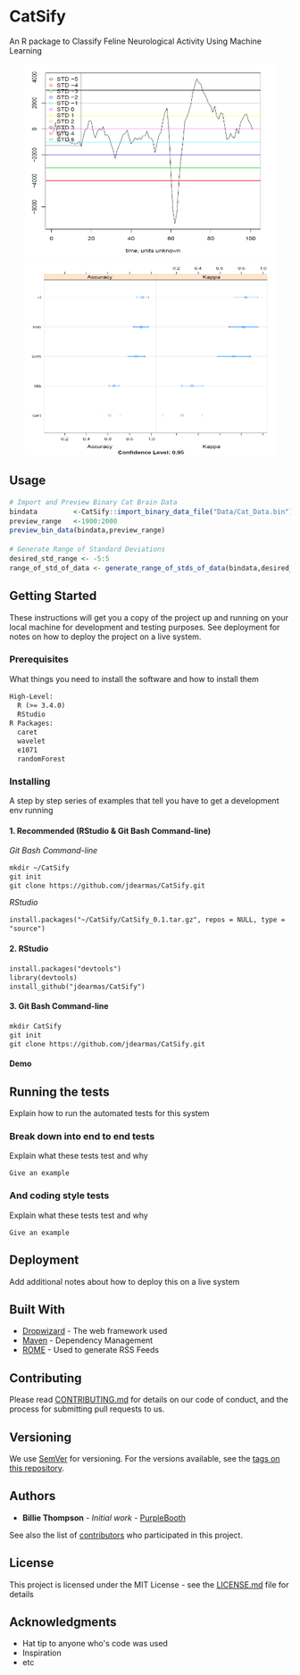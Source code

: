 # CatSify
An R package to Classify Feline Neurological Activity Using Machine Learning
<p align="center">
  <img src="https://github.com/jdearmas/CatSify/blob/master/man/figures/readme_title_image2.PNG" width="450" height="350">
  <img src="https://github.com/jdearmas/CatSify/blob/master/man/figures/readme_title_image.PNG" width="450" height="350">
</p>


## Usage
```R
# Import and Preview Binary Cat Brain Data
bindata         <-CatSify::import_binary_data_file("Data/Cat_Data.bin")
preview_range   <-1900:2000
preview_bin_data(bindata,preview_range)

# Generate Range of Standard Deviations
desired_std_range <- -5:5
range_of_std_of_data <- generate_range_of_stds_of_data(bindata,desired_std_range)
```


## Getting Started

These instructions will get you a copy of the project up and running on your local machine for development and testing purposes. See deployment for notes on how to deploy the project on a live system.

### Prerequisites

What things you need to install the software and how to install them

```
High-Level:
  R (>= 3.4.0)
  RStudio
R Packages:
  caret
  wavelet
  e1071
  randomForest
```

### Installing

A step by step series of examples that tell you have to get a development env running

#### 1. Recommended (RStudio & Git Bash Command-line)

  *Git Bash Command-line*
```
mkdir ~/CatSify
git init
git clone https://github.com/jdearmas/CatSify.git
```
  *RStudio*
```
install.packages("~/CatSify/CatSify_0.1.tar.gz", repos = NULL, type = "source")
```

#### 2. RStudio

```
install.packages("devtools")
library(devtools)
install_github("jdearmas/CatSify")
```

#### 3. Git Bash Command-line

```
mkdir CatSify
git init
git clone https://github.com/jdearmas/CatSify.git
```

#### Demo

## Running the tests

Explain how to run the automated tests for this system

### Break down into end to end tests

Explain what these tests test and why

```
Give an example
```

### And coding style tests

Explain what these tests test and why

```
Give an example
```

## Deployment

Add additional notes about how to deploy this on a live system

## Built With

* [Dropwizard](http://www.dropwizard.io/1.0.2/docs/) - The web framework used
* [Maven](https://maven.apache.org/) - Dependency Management
* [ROME](https://rometools.github.io/rome/) - Used to generate RSS Feeds

## Contributing

Please read [CONTRIBUTING.md](https://gist.github.com/PurpleBooth/b24679402957c63ec426) for details on our code of conduct, and the process for submitting pull requests to us.

## Versioning

We use [SemVer](http://semver.org/) for versioning. For the versions available, see the [tags on this repository](https://github.com/your/project/tags). 

## Authors

* **Billie Thompson** - *Initial work* - [PurpleBooth](https://github.com/PurpleBooth)

See also the list of [contributors](https://github.com/your/project/contributors) who participated in this project.

## License

This project is licensed under the MIT License - see the [LICENSE.md](LICENSE.md) file for details

## Acknowledgments

* Hat tip to anyone who's code was used
* Inspiration
* etc
